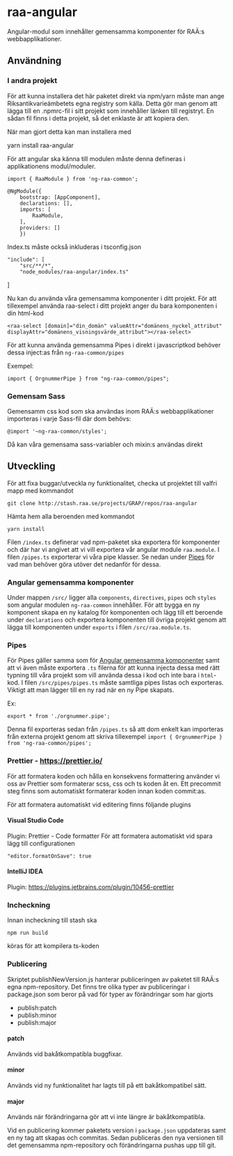 # raa-angular

Angular-modul som innehåller gemensamma komponenter för RAÄ:s webbapplikationer.

## Användning

### I andra projekt

För att kunna installera det här paketet direkt via npm/yarn måste man ange Riksantikvarieämbetets egna registry som källa.
Detta gör man genom att lägga till en .npmrc-fil i sitt projekt som innehåller länken till registryt. En sådan fil finns i detta projekt, så det enklaste är att kopiera den.

När man gjort detta kan man installera med

yarn install raa-angular

För att angular ska känna till modulen måste denna defineras i applikationens modul/moduler.

    import { RaaModule } from 'ng-raa-common';

    @NgModule({
        bootstrap: [AppComponent],
        declarations: [],
        imports: [
            RaaModule,
        ],
        providers: []
        })

Index.ts måste också inkluderas i tsconfig.json

    "include": [
    	"src/**/*",
    	"node_modules/raa-angular/index.ts"

]

Nu kan du använda våra gemensamma komponenter i ditt projekt. För
att tillexempel använda raa-select i ditt projekt anger du bara komponenten i din html-kod

    <raa-select [domain]="din_domän" valueAttr="domänens_nyckel_attribut" displayAttr="domänens_visningsvärde_attribut"></raa-select>

För att kunna använda gemensamma Pipes i direkt i javascriptkod behöver dessa inject:as från `ng-raa-common/pipes`

Exempel:

    import { OrgnummerPipe } from "ng-raa-common/pipes";

### Gemensam Sass

Gemensamm css kod som ska användas inom RAÄ:s webbapplikationer importeras i varje Sass-fil där dom behövs:

    @import '~ng-raa-common/styles';

Då kan våra gemensama sass-variabler och mixin:s användas direkt

## Utveckling

För att fixa buggar/utveckla ny funktionalitet, checka ut projektet till valfri mapp med kommandot

    git clone http://stash.raa.se/projects/GRAP/repos/raa-angular

Hämta hem alla beroenden med kommandot

    yarn install

Filen `/index.ts` definerar vad npm-paketet ska exportera för komponenter och där har vi angivet att vi vill exportera vår angular module `raa.module`.
I filen `/pipes.ts` exporterar vi våra pipe klasser. Se nedan under [Pipes](#pipes) för vad man behöver göra utöver det nedanför för dessa.

### <a name="nya-komponenter"></a>Angular gemensamma komponenter

Under mappen `/src/` ligger alla `components`, `directives`, `pipes` och `styles`
som angular modulen `ng-raa-common` innehåller. För att bygga en ny komponent skapa en ny katalog för komponenten
och lägg till ett beroende under `declarations` och exportera komponenten till övriga projekt genom att lägga till komponenten
under `exports` i filen `/src/raa.module.ts`.

### <a name="pipes"></a>Pipes

För Pipes gäller samma som för [Angular gemensamma komponenter](#nya-komponenter) samt att vi även måste exportera `.ts` filerna för att kunna injecta dessa med rätt typning till våra projekt som vill använda dessa i kod och inte bara i `html`-kod.
I filen `/src/pipes/pipes.ts` måste samtliga pipes listas och exporteras. Viktigt att man lägger till en ny rad när en ny Pipe skapats.

Ex:

    export * from './orgnummer.pipe';

Denna fil exporteras sedan från `/pipes.ts` så att dom enkelt kan importeras från externa projekt genom att skriva tillexempel `import { OrgnummerPipe } from 'ng-raa-common/pipes';`

### Prettier - https://prettier.io/

För att formatera koden och hålla en konsekvens formattering använder vi oss av Prettier som formaterar scss, css och ts koden åt en. Ett precommit steg finns som automatiskt formaterar koden innan koden commit:as.

För att formatera automatiskt vid editering finns följande plugins

#### Visual Studio Code

Plugin: Prettier - Code formatter
För att formatera automatiskt vid spara lägg till configurationen

    "editor.formatOnSave": true

#### IntelliJ IDEA

Plugin: https://plugins.jetbrains.com/plugin/10456-prettier

### Incheckning

Innan incheckning till stash ska

    npm run build

köras för att kompilera ts-koden

### Publicering

Skriptet publishNewVersion.js hanterar publiceringen av paketet till RAÄ:s egna npm-repository. Det finns tre olika typer av publiceringar i package.json som beror på vad för typer av förändringar som har gjorts

- publish:patch
- publish:minor
- publish:major

#### patch

Används vid bakåtkompatibla buggfixar.

#### minor

Används vid ny funktionalitet har lagts till på ett bakåtkompatibel sätt.

#### major

Används när förändringarna gör att vi inte längre är bakåtkompatibla.

Vid en publicering kommer paketets version i `package.json` uppdateras samt en ny tag att skapas och commitas. Sedan publiceras den nya versionen till det gemensamma npm-repository och förändringarna pushas upp till git.
